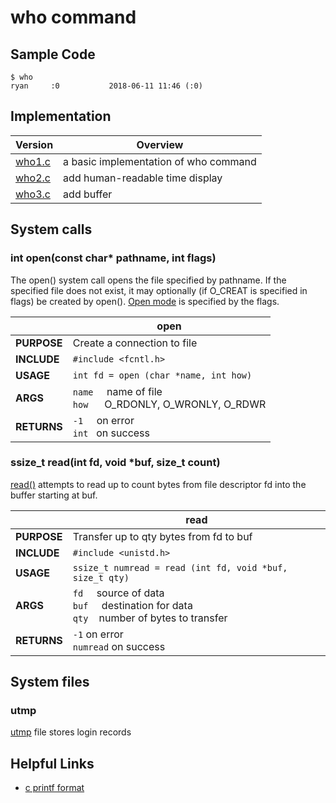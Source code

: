 # who command
## Sample Code
```
$ who 
ryan     :0           2018-06-11 11:46 (:0)
```
## Implementation
| Version | Overview |
|---------|----------|
| [who1.c](https://github.com/AtlasUnion/Unix/blob/master/User%2C%20Files/who/who1.c)  | a basic implementation of who command |
| [who2.c](https://github.com/AtlasUnion/Unix/blob/master/User%2C%20Files/who/who2.c)  | add human-readable time display |
| [who3.c](https://github.com/AtlasUnion/Unix/blob/master/User%2C%20Files/who/who3.c)  | add buffer |
## System calls
### int open(const char* pathname, int flags)
The open() system call opens the file specified by pathname.  If the specified file does not exist, it may optionally (if O_CREAT is specified in flags) be created by open(). [Open mode](http://man7.org/linux/man-pages/man2/open.2.html) is specified by the flags.


|         	| open                                                                   	|
|---------	|------------------------------------------------------------------------	|
| **PURPOSE** 	| Create a connection to file                                            	|
| **INCLUDE** 	| `#include <fcntl.h>`                                         	|
| **USAGE**   	| `int fd = open (char *name, int how)`                           	|
| **ARGS**  	| `name` &nbsp; &nbsp; name of file    <br>       `how` &nbsp; &nbsp;&nbsp;   O_RDONLY, O_WRONLY, O_RDWR 	|
| **RETURNS** 	| `-1` &nbsp; &nbsp; on error    <br>      `int` &nbsp; on success                          	|

### ssize_t read(int fd, void *buf, size_t count)
[read()](http://man7.org/linux/man-pages/man2/read.2.html) attempts to read up to count bytes from file descriptor fd into the buffer starting at buf.


|         	| read                                                                       	|
|---------	|----------------------------------------------------------------------------	|
| **PURPOSE** 	| Transfer up to qty bytes from fd to buf                                    	|
| **INCLUDE** 	| `#include <unistd.h>`                                                        	|
| **USAGE**   	| `ssize_t numread = read (int fd, void *buf, size_t qty)`                     	|
| **ARGS**    	| `fd` &nbsp; &nbsp; source of data <br> `buf` &nbsp; &nbsp; destination for data <br> `qty` &nbsp;&nbsp; number of bytes to transfer 	|
| **RETURNS** 	| `-1`  on error <br> `numread` on success                                            	|

## System files
### utmp
[utmp](http://man7.org/linux/man-pages/man5/utmp.5.html) file stores login records
## Helpful Links
* [c printf format](https://en.wikipedia.org/wiki/Printf_format_string#Format_placeholder_specification)
